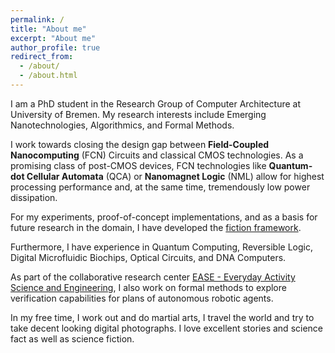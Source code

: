 ```yaml
---
permalink: /
title: "About me"
excerpt: "About me"
author_profile: true
redirect_from: 
  - /about/
  - /about.html
---
```


I am a PhD student in the Research Group of Computer Architecture at University of Bremen. My research interests include Emerging Nanotechnologies, Algorithmics, and Formal Methods. 

I work towards closing the design gap between **Field-Coupled Nanocomputing** (FCN) Circuits and classical CMOS technologies. As a promising class of post-CMOS devices, FCN technologies like **Quantum-dot Cellular Automata** (QCA) or **Nanomagnet Logic** (NML) allow for highest processing performance and, at the same time, tremendously low power dissipation.

For my experiments, proof-of-concept implementations, and as a basis for future research in the domain, I have developed the [fiction framework](https://github.com/marcelwa/fiction).

Furthermore, I have experience in Quantum Computing, Reversible Logic, Digital Microfluidic Biochips, Optical Circuits, and DNA Computers.

As part of the collaborative research center [EASE - Everyday Activity Science and Engineering](https://ease-crc.org/), I also work on formal methods to explore verification capabilities for plans of autonomous robotic agents.

In my free time, I work out and do martial arts, I travel the world and try to take decent looking digital photographs. I love excellent stories and science fact as well as science fiction.
